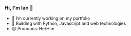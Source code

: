 ### Hi, I'm Ian 👋
- 🔭 I’m currently working on my portfolio
- 🌱 Building with Python, Javascript and web technologies
- 😄 Pronouns: He/Him
